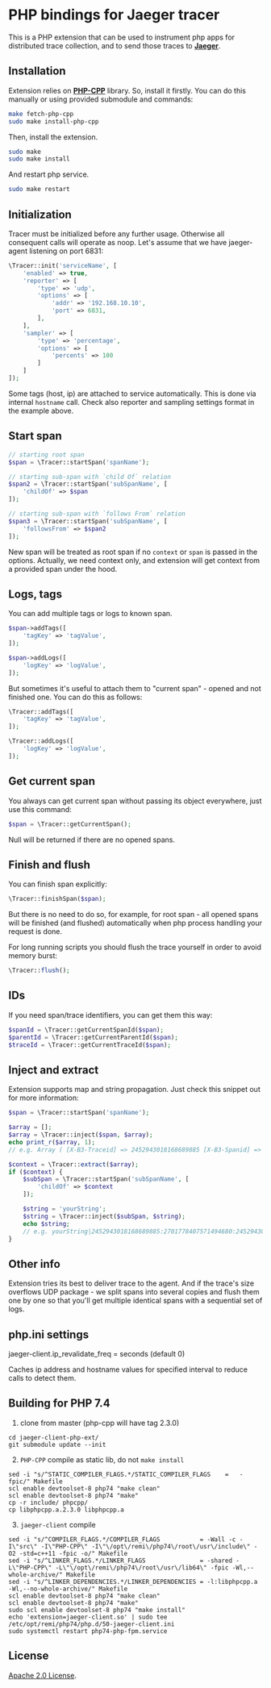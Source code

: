 # PHP bindings for Jaeger tracer

This is a PHP extension that can be used to instrument php apps for distributed trace collection, and to send those traces to **[Jaeger](https://github.com/jaegertracing/jaeger)**. 

## Installation

Extension relies on **[PHP-CPP](https://github.com/CopernicaMarketingSoftware/PHP-CPP)** library. 
So, install it firstly. You can do this manually or using provided submodule and commands:

```bash
make fetch-php-cpp
sudo make install-php-cpp
```

Then, install the extension.

```bash
sudo make
sudo make install
```

And restart php service.
```bash
sudo make restart 
```

## Initialization

Tracer must be initialized before any further usage. 
Otherwise all consequent calls will operate as noop.
Let's assume that we have jaeger-agent listening on port 6831: 

```php
\Tracer::init('serviceName', [
    'enabled' => true,
    'reporter' => [
        'type' => 'udp',
        'options' => [
            'addr' => '192.168.10.10',
            'port' => 6831,
        ],
    ],
    'sampler' => [
        'type' => 'percentage',
        'options' => [
            'percents' => 100
        ]
    ]
]);
```

Some tags (host, ip) are attached to service automatically. This is done via internal `hostname` call.
Check also reporter and sampling settings format in the example above.

## Start span

```php
// starting root span
$span = \Tracer::startSpan('spanName');

// starting sub-span with `child Of` relation
$span2 = \Tracer::startSpan('subSpanName', [
    'childOf' => $span
]);

// starting sub-span with `follows From` relation
$span3 = \Tracer::startSpan('subSpanName', [
    'followsFrom' => $span2
]);
```

New span will be treated as root span if no `context` or `span` is passed in the options. 
Actually, we need context only, and extension will get context from a provided span under the hood.

## Logs, tags

You can add multiple tags or logs to known span.

```php
$span->addTags([
    'tagKey' => 'tagValue',
]);

$span->addLogs([
    'logKey' => 'logValue',
]);
```

But sometimes it's useful to attach them to "current span" - opened and not finished one.
You can do this as follows:

```php
\Tracer::addTags([
    'tagKey' => 'tagValue',
]);

\Tracer::addLogs([
    'logKey' => 'logValue',
]);
``` 

## Get current span

You always can get current span without passing its object everywhere, just use this command:

```php
$span = \Tracer::getCurrentSpan();
``` 

Null will be returned if there are no opened spans.

## Finish and flush

You can finish span explicitly:

```php
\Tracer::finishSpan($span);
``` 

But there is no need to do so, for example, for root span - all opened spans will be finished (and flushed) automatically when php process handling your request is done.

For long running scripts you should flush the trace yourself in order to avoid memory burst:

```php
\Tracer::flush();
``` 

## IDs

If you need span/trace identifiers, you can get them this way:

```php
$spanId = \Tracer::getCurrentSpanId($span);
$parentId = \Tracer::getCurrentParentId($span);
$traceId = \Tracer::getCurrentTraceId($span);
``` 

## Inject and extract

Extension supports map and string propagation. Just check this snippet out for more information:

```php
$span = \Tracer::startSpan('spanName');

$array = [];
$array = \Tracer::inject($span, $array);
echo print_r($array, 1);
// e.g. Array ( [X-B3-Traceid] => 2452943018168689885 [X-B3-Spanid] => 2452943018168689885 [X-B3-Parentspanid] => 0 [X-B3-Sampled] => 1 )

$context = \Tracer::extract($array);
if ($context) {
    $subSpan = \Tracer::startSpan('subSpanName', [
        'childOf' => $context
    ]);

    $string = 'yourString';
    $string = \Tracer::inject($subSpan, $string);
    echo $string;
    // e.g. yourString|2452943018168689885:2701778407571494680:2452943018168689885:1
}
``` 

## Other info

Extension tries its best to deliver trace to the agent.
And if the trace's size overflows UDP package - we split spans into several copies and flush them one by one so that you'll get multiple identical spans with
a sequential set of logs.


## php.ini settings

jaeger-client.ip_revalidate_freq = seconds (default 0)

Caches ip address and hostname values for specified interval to reduce calls
to detect them.

## Building for PHP 7.4

1. clone from master (php-cpp will have tag 2.3.0)

```git clone git@github.com:ITECOMMPAY/jaeger-client-php-ext.git
cd jaeger-client-php-ext/
git submodule update --init
```

2. `PHP-CPP` compile as static lib, do not `make install` 

```cd PHP-CPP/
sed -i "s/^STATIC_COMPILER_FLAGS.*/STATIC_COMPILER_FLAGS	=	-fpic/" Makefile
scl enable devtoolset-8 php74 "make clean"
scl enable devtoolset-8 php74 "make"
cp -r include/ phpcpp/
cp libphpcpp.a.2.3.0 libphpcpp.a
```

3. `jaeger-client` compile

```cd ..
sed -i "s/^COMPILER_FLAGS.*/COMPILER_FLAGS           = -Wall -c -I\"src\" -I\"PHP-CPP\" -I\"\/opt\/remi\/php74\/root\/usr\/include\" -O2 -std=c++11 -fpic -o/" Makefile
sed -i "s/^LINKER_FLAGS.*/LINKER_FLAGS               = -shared -L\"PHP-CPP\" -L\"\/opt\/remi\/php74\/root\/usr\/lib64\" -fpic -Wl,--whole-archive/" Makefile
sed -i "s/^LINKER_DEPENDENCIES.*/LINKER_DEPENDENCIES = -l:libphpcpp.a -Wl,--no-whole-archive/" Makefile
scl enable devtoolset-8 php74 "make clean"
scl enable devtoolset-8 php74 "make"
sudo scl enable devtoolset-8 php74 "make install"
echo 'extension=jaeger-client.so' | sudo tee /etc/opt/remi/php74/php.d/50-jaeger-client.ini
sudo systemctl restart php74-php-fpm.service
```

## License

[Apache 2.0 License](./LICENSE).